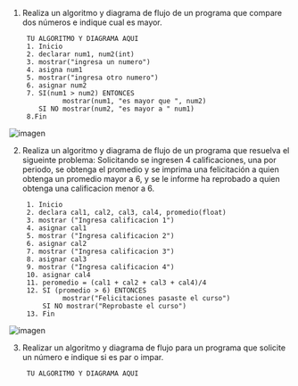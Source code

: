 1. Realiza un algoritmo y diagrama de flujo de un programa que compare dos números e indique cual es mayor.
  
        TU ALGORITMO Y DIAGRAMA AQUI
        1. Inicio
        2. declarar num1, num2(int)
        3. mostrar("ingresa un numero")
        4. asigna num1
        5. mostrar("ingresa otro numero")
        6. asignar num2
        7. SI(num1 > num2) ENTONCES
                 mostrar(num1, "es mayor que ", num2)
           SI NO mostrar(num2, "es mayor a " num1)
        8.Fin
        
![imagen](https://user-images.githubusercontent.com/111446114/186460060-a187d445-3e89-4d1b-83ff-850c4511c6d6.png)

2. Realiza un algoritmo y diagrama de flujo de un programa que resuelva el sigueinte problema: Solicitando se ingresen 4 calificaciones, una por periodo, se obtenga el promedio y se imprima una felicitación a quien obtenga un promedio mayor a 6, y se le informe ha reprobado a quien obtenga una calificacion menor a 6.

        1. Inicio
        2. declara cal1, cal2, cal3, cal4, promedio(float)
        3. mostrar ("Ingresa calificacion 1")
        4. asignar cal1
        5. mostrar ("Ingresa calificacion 2")
        6. asignar cal2
        7. mostrar ("Ingresa calificacion 3")
        8. asignar cal3
        9. mostrar ("Ingresa calificacion 4")
        10. asignar cal4
        11. peromedio = (cal1 + cal2 + cal3 + cal4)/4
        12. SI (promedio > 6) ENTONCES
                 mostrar("Felicitaciones pasaste el curso")
            SI NO mostrar("Reprobaste el curso")
        13. Fin
![imagen](https://user-images.githubusercontent.com/111446114/186465647-051d4c30-867a-48eb-98bb-dadf07c72e6c.png)

3. Realizar un algoritmo y diagrama de flujo para un programa que solicite un número e indique si es par o impar.

        TU ALGORITMO Y DIAGRAMA AQUI
